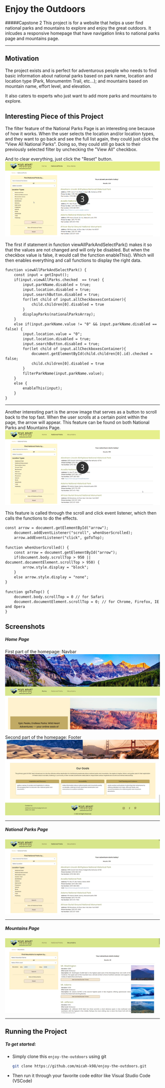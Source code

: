# Enjoy the Outdoors

#####Capstone 2
This project is for a website that helps a user find national parks and mountains to explore and enjoy the great outdoors. It inlcudes a responsive homepage that have navigation links to national parks page and mountains page.  

---

## Motivation

The project exists and is perfect for adventurous people who needs to find basic information about national parks based on park name, location and location type (Park, Monumentm Trail, etc...); and mountains based on mountain name, effort level, and elevation.  

It also caters to experts who just want to add more parks and mountains to explore.


## Interesting Piece of this Project
The filter feature of the National Parks Page is an interesting one because of how it works. When the user selects the location and/or location types, and they want to go back and see the full list again, they could just click the "View All National Parks". Doing so, they could still go back to their previously selected filter by unchecking the "View All" checkbox.

And to clear everything, just click the "Reset" button.
![Filter feature in National Parks Page](/images/feature-1.gif)

The first if statement in function viewAllParkAndSelectPark() makes it so that the values are not changed and will only be disabled. But when the checkbox value is false, it would call the function enableThis(). Which will then enables everything and call functions to display the right data.
```
function viewAllParkAndSelectPark() {
    const input = getInput();
    if(input.viewAllParks.checked  == true) {
        input.parkName.disabled = true;
        input.location.disabled = true;
        input.searchButton.disabled = true;
        for(let child of input.allCheckboxesContainer){
            child.children[0].disabled = true
        }
        displayParks(nationalParksArray);
    }
    else if(input.parkName.value != "0" && input.parkName.disabled == false) {
        input.location.value = "0";
        input.location.disabled = true;
        input.searchButton.disabled = true;
        for(let child of input.allCheckboxesContainer){
            document.getElementById(child.children[0].id).checked = false;
            child.children[0].disabled = true
        }
        filterParkName(input.parkName.value);
    }
    else {
        enableThis(input);
    }
}
```
---

Another interesting part is the arrow image that serves as a button to scroll back to the top fast. When the user scrolls at a certain point within the page, the arrow will appear. This feature can be found on both National Parks and Mountains Page.
![Scroll feature](/images/feature-2.gif)

This feature is called through the scroll and click event listener, which then calls the functions to do the effects.
```
const arrow = document.getElementById("arrow");
    document.addEventListener("scroll", whenUserScrolled);
    arrow.addEventListener("click", goToTop);

function whenUserScrolled() {
    const arrow = document.getElementById("arrow");
    if(document.body.scrollTop > 950 || document.documentElement.scrollTop > 950) {
        arrow.style.display = "block";
    }
    else arrow.style.display = "none";
}

function goToTop() {
    document.body.scrollTop = 0 // for Safari
    document.documentElement.scrollTop = 0; // for Chrome, Firefox, IE and Opera
}
```


## Screenshots

##### Home Page
First part of the homepage: Navbar
![Home Page](/images/home-page-1.jpg "Home Page photo")

Second part of the homepage: Footer
![Home Page](/images/home-page-2.jpg "Home Page photo")

---

##### National Parks Page
![National Parks Page](/images/national-parks-page-1.jpg)

---

##### Mountains Page
![Mountains Page](/images/mountains-page-1.jpg)

---

## Running the Project

##### To get started:
* Simply clone this ```enjoy-the-outdoors``` using git

    ```bash
    git clone https://github.com/micah-k98/enjoy-the-outdoors.git
    ```
 * Then run it through your favorite code editor like Visual Studio Code (VSCode)